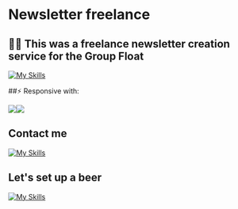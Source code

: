 
# Newsletter freelance

## 👩‍💻  This was a freelance newsletter creation service for the Group Float

[![My Skills](https://skills.thijs.gg/icons?i=html,css,figma&theme=dark)](https://skills.thijs.gg)


##⚡️ Responsive with: 

<img src="https://img.icons8.com/color/48/000000/gmail--v1.png"/><img src="https://img.icons8.com/color/48/000000/microsoft-outlook-2019--v2.png"/>

## Contact me 
[![My Skills](https://skillicons.dev/icons?i=linkedin&perline=3)](https://pt.linkedin.com/in/andre-macedo-a99b02243)

## Let's set up a beer

[![My Skills](https://skillicons.dev/icons?i=instagram&perline=3)](https://www.instagram.com/andrevitor_macedo/)


